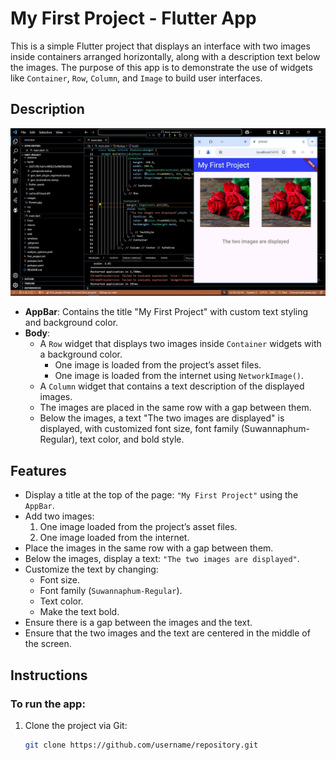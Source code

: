 # My First Project - Flutter App

This is a simple Flutter project that displays an interface with two images inside containers arranged horizontally, along with a description text below the images. The purpose of this app is to demonstrate the use of widgets like `Container`, `Row`, `Column`, and `Image` to build user interfaces.

## Description

![App Screenshot](https://github.com/Mohammed-Alshreif/Sprints_MobileApp/blob/main/FLUTTER_APP/first_project/Screen.jpg)
- **AppBar**: Contains the title "My First Project" with custom text styling and background color.
- **Body**: 
  - A `Row` widget that displays two images inside `Container` widgets with a background color.
    - One image is loaded from the project’s asset files.
    - One image is loaded from the internet using `NetworkImage()`.
  - A `Column` widget that contains a text description of the displayed images.
  - The images are placed in the same row with a gap between them.
  - Below the images, a text "The two images are displayed" is displayed, with customized font size, font family (Suwannaphum-Regular), text color, and bold style.

## Features

- Display a title at the top of the page: `"My First Project"` using the `AppBar`.
- Add two images:
  1. One image loaded from the project’s asset files.
  2. One image loaded from the internet.
- Place the images in the same row with a gap between them.
- Below the images, display a text: `"The two images are displayed"`.
- Customize the text by changing:
  - Font size.
  - Font family (`Suwannaphum-Regular`).
  - Text color.
  - Make the text bold.
- Ensure there is a gap between the images and the text.
- Ensure that the two images and the text are centered in the middle of the screen.

## Instructions

### To run the app:

1. Clone the project via Git:
   ```bash
   git clone https://github.com/username/repository.git
